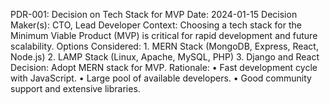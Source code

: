 PDR-001: Decision on Tech Stack for MVP
Date: 2024-01-15
Decision Maker(s): CTO, Lead Developer
Context:
Choosing a tech stack for the Minimum Viable Product (MVP) is critical for rapid development and future scalability.
Options Considered:
	1.	MERN Stack (MongoDB, Express, React, Node.js)
	2.	LAMP Stack (Linux, Apache, MySQL, PHP)
	3.	Django and React
Decision:
Adopt MERN stack for MVP.
Rationale:
	•	Fast development cycle with JavaScript.
	•	Large pool of available developers.
	•	Good community support and extensive libraries.
